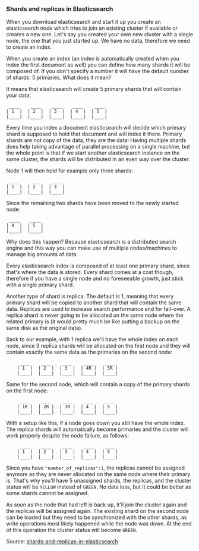 ### Shards and replicas in Elasticsearch

When you download elasticsearch and start it up you create an elasticsearch node which tries to join an existing cluster if available or creates a new one. Let's say you created your own new cluster with a single node, the one that you just started up. We have no data, therefore we need to create an index.

When you create an index (an index is automatically created when you index the first document as well) you can define how many shards it will be composed of. If you don't specify a number it will have the default number of shards: 5 primaries. What does it mean? 

It means that elasticsearch will create 5 primary shards that will contain your data:

     ____    ____    ____    ____    ____
    | 1  |  | 2  |  | 3  |  | 4  |  | 5  |
    |____|  |____|  |____|  |____|  |____|


Every time you index a document elasticsearch will decide which primary shard is supposed to hold that document and will index it there. Primary shards are not copy of the data, they are the data! Having multiple shards does help taking advantage of parallel processing on a single machine, but the whole point is that if we start another elasticsearch instance on the same cluster, the shards will be distributed in an even way over the cluster.

Node 1 will then hold for example only three shards:

     ____    ____    ____ 
    | 1  |  | 2  |  | 3  |
    |____|  |____|  |____|


Since the remaining two shards have been moved to the newly started node:

     ____    ____
    | 4  |  | 5  |
    |____|  |____|


Why does this happen? Because elasticsearch is a distributed search engine and this way you can make use of multiple nodes/machines to manage big amounts of data.

Every elasticsearch index is composed of at least one primary shard, since that's where the data is stored. Every shard comes at a cost though, therefore if you have a single node and no foreseeable growth, just stick with a single primary shard.

Another type of shard is replica. The default is 1, meaning that every primary shard will be copied to another shard that will contain the same data. Replicas are used to increase search performance and for fail-over. A replica shard is never going to be allocated on the same node where the related primary is (it would pretty much be like putting a backup on the same disk as the original data).


Back to our example, with 1 replica we'll have the whole index on each node, since 3 replica shards will be allocated on the first node and they will contain exactly the same data as the primaries on the second node:

```
     ____    ____    ____    ____    ____
    | 1  |  | 2  |  | 3  |  | 4R |  | 5R |
    |____|  |____|  |____|  |____|  |____|
```
Same for the second node, which will contain a copy of the primary shards on the first node:
```
     ____    ____    ____    ____    ____
    | 1R |  | 2R |  | 3R |  | 4  |  | 5  |
    |____|  |____|  |____|  |____|  |____|
```

With a setup like this, if a node goes down you still have the whole index. The replica shards will automatically become primaries and the cluster will work properly despite the node failure, as follows:

```
     ____    ____    ____    ____    ____
    | 1  |  | 2  |  | 3  |  | 4  |  | 5  |
    |____|  |____|  |____|  |____|  |____|
```

Since you have `"number_of_replicas":1`, the replicas cannot be assigned anymore as they are never allocated on the same node where their primary is. That's why you'll have 5 unassigned shards, the replicas, and the cluster status will be `YELLOW` instead of `GREEN`. No data loss, but it could be better as some shards cannot be assigned.

As soon as the node that had left is back up, it'll join the cluster again and the replicas will be assigned again. The existing shard on the second node can be loaded but they need to be synchronized with the other shards, as write operations most likely happened while the node was down. At the end of this operation the cluster status will become `GREEN`.

Source: [shards-and-replicas-in-elasticsearch](http://stackoverflow.com/questions/15694724/shards-and-replicas-in-elasticsearch)
